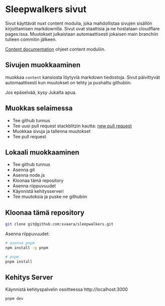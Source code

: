 # Sleepwalkers sivut

Sivut käyttävät nuxt content modulia, joka mahdollistaa sivujen sisällön kirjoittamisen markdownilla. Sivut ovat staattisia ja ne hostataan cloudflare pages:issa. Muutokset julkaistaan automaattisesti jokaisen main branchiin tulleen commitin jälkeen.

[Content documentation](https://content.nuxt.com/) ohjeet content moduliin.

## Sivujen muokkaaminen

muokkaa `content` kansiosta löytyviä markdown tiedostoja. Sivut päivittyvät automaattisesti kun muutokset on tehty ja pushattu githubiin.

Jos epäselvää, kysy Jukalta apua.

## Muokkas selaimessa

- Tee github tunnus
- Tee uusi pull request stackblitzin kautta: [new pull request](https://pr.new/xvaara/sleepwalkers)
- Muokkaa sivuja ja tallenna muutokset
- Tee pull request

## Lokaali muokkaaminen

- Tee github tunnus
- Asenna git
- Asenna node.js
- Kloonaa tämä repository
- Asenna riippuvuudet
- Käynnistä kehitysserveri
- Tee muutoksia ja puske ne githubiin

## Kloonaa tämä repository

```bash
git clone git@github.com:xvaara/sleepwalkers.git
```

Asenna riippuvuudet:

```bash
# asenna pnpm
npm install -g pnpm

# pnpm
pnpm install
```

## Kehitys Server

Käynnistä kehityspalvelin osoitteessa http://localhost:3000

```bash
pnpm dev
```
